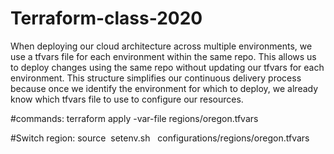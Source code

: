 # Terraform-class-2020
When deploying our cloud architecture across multiple environments, we use a tfvars file for each environment within the same repo. This allows us to deploy changes using the same repo without updating our tfvars for each environment. This structure simplifies our continuous delivery process because once we identify the environment for which to deploy, we already know which tfvars file to use to configure our resources.

#commands:
terraform apply -var-file regions/oregon.tfvars

#Switch region:
source  setenv.sh   configurations/regions/oregon.tfvars
